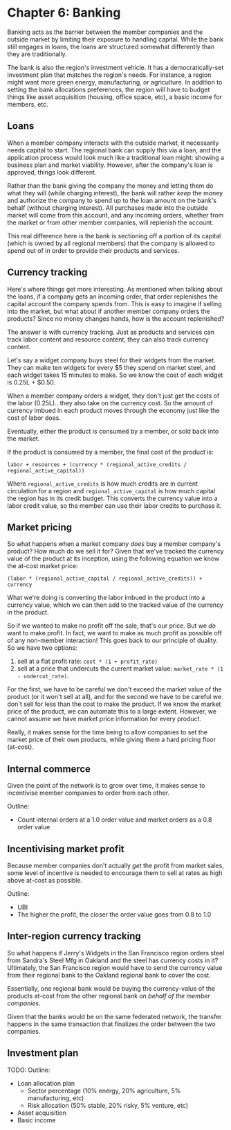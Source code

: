 # Chapter 6: Banking

Banking acts as the barrier between the member companies and the outside market by limiting their exposure to handling capital. While the bank still engages in loans, the loans are structured somewhat differently than they are traditionally.

The bank is also the region's investment vehicle. It has a democratically-set investment plan that matches the region's needs. For instance, a region might want more green energy, manufacturing, or agriculture. In addition to setting the bank allocations preferences, the region will have to budget things like asset acquisition (housing, office space, etc), a basic income for members, etc.

## Loans

When a member company interacts with the outside market, it necessarily needs capital to start. The regional bank can supply this via a loan, and the application process would look much like a traditional loan might: showing a business plan and market viability. However, after the company's loan is approved, things look different.

Rather than the bank giving the company the money and letting them do what they will (while charging interest), the bank will rather *keep* the money and authorize the company to spend up to the loan amount on the bank's behalf (without charging interest). All purchases made into the outside market will come from this account, and any incoming orders, whether from the market or from other member companies, will replenish the account.

This real difference here is the bank is sectioning off a portion of its capital (which is owned by all regional members) that the company is allowed to spend out of in order to provide their products and services.

## Currency tracking

Here's where things get more interesting. As mentioned when talking about the loans, if a company gets an incoming order, that order replenishes the capital account the company spends from. This is easy to imagine if selling into the market, but what about if another member company orders the products? Since no money changes hands, how is the account replenished?

The answer is with currency tracking. Just as products and services can track labor content and resource content, they can also track currency content.

Let's say a widget company buys steel for their widgets from the market. They can make ten widgets for every $5 they spend on market steel, and each widget takes 15 minutes to make. So we know the cost of each widget is 0.25L + $0.50.

When a member company orders a widget, they don't just get the costs of the labor (0.25L)...they also take on the currency cost. So the amount of currency imbued in each product moves through the economy just like the cost of labor does.

Eventually, either the product is consumed by a member, or sold back into the market.

If the product is consumed by a member, the final cost of the product is:

```
labor + resources + (currency * (regional_active_credits / regional_active_capital))
```

Where `regional_active_credits` is how much credits are in current circulation for a region and `regional_active_capital` is how much capital the region has in its credit budget. This converts the currency value into a labor credit value, so the member can use their labor credits to purchase it.

## Market pricing

So what happens when a market company *does* buy a member company's product? How much do we sell it for? Given that we've tracked the currency value of the product at its inception, using the following equation we know the at-cost market price:

```
(labor * (regional_active_capital / regional_active_credits)) + currency
```

What we're doing is converting the labor imbued in the product into a currency value, which we can then add to the tracked value of the currency in the product.

So if we wanted to make no profit off the sale, that's our price. But we *do* want to make profit. In fact, we want to make as much profit as possible off of any non-member interaction! This goes back to our principle of duality. So we have two options:

1. sell at a flat profit rate: `cost * (1 + profit_rate)`
1. sell at a price that undercuts the current market value: `market_rate * (1 - undercut_rate)`. 

For the first, we have to be careful we don't exceed the market value of the product (or it won't sell at all), and for the second we have to be careful we don't sell for less than the cost to make the product. If we know the market price of the product, we can automate this to a large extent. However, we cannot assume we have market price information for every product.

Really, it makes sense for the time being to allow companies to set the market price of their own products, while giving them a hard pricing floor (at-cost).

## Internal commerce

Given the point of the network is to grow over time, it makes sense to incentivise member companies to order from each other.

Outline:

- Count internal orders at a 1.0 order value and market orders as a 0.8 order value

## Incentivising market profit

Because member companies don't actually *get* the profit from market sales, some level of incentive is needed to encourage them to sell at rates as high above at-cost as possible.

Outline:

- UBI
- The higher the profit, the closer the order value goes from 0.8 to 1.0

## Inter-region currency tracking

So what happens if Jerry's Widgets in the San Francisco region orders steel from Sandra's Steel Mfg in Oakland and the steel has currency costs in it? Ultimately, the San Francisco region would have to send the currency value from their regional bank to the Oakland regional bank to cover the cost.

Essentially, one regional bank would be buying the currency-value of the products at-cost from the other regional bank *on behalf of the member companies*.

Given that the banks would be on the same federated network, the transfer happens in the same transaction that finalizes the order between the two companies.

## Investment plan

TODO: Outline:

- Loan allocation plan
  - Sector percentage (10% energy, 20% agriculture, 5% manufacturing, etc)
  - Risk allocation (50% stable, 20% risky, 5% venture, etc)
- Asset acquisition
- Basic income


